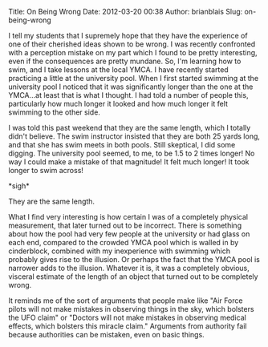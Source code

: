 Title: On Being Wrong
Date: 2012-03-20 00:38
Author: brianblais
Slug: on-being-wrong

I tell my students that I supremely hope that they have the experience
of one of their cherished ideas shown to be wrong. I was recently
confronted with a perception mistake on my part which I found to be
pretty interesting, even if the consequences are pretty mundane. So, I'm
learning how to swim, and I take lessons at the local YMCA. I have
recently started practicing a little at the university pool. When I
first started swimming at the university pool I noticed that it was
significantly longer than the one at the YMCA…at least that is what I
thought. I had told a number of people this, particularly how much
longer it looked and how much longer it felt swimming to the other side.

I was told this past weekend that they are the same length, which I
totally didn't believe. The swim instructor insisted that they are both
25 yards long, and that she has swim meets in both pools. Still
skeptical, I did some digging. The university pool seemed, to me, to be
1.5 to 2 times longer! No way I could make a mistake of that magnitude!
It felt much longer! It took longer to swim across!

\*sigh\*

They are the same length.

What I find very interesting is how certain I was of a completely
physical measurement, that later turned out to be incorrect. There is
something about how the pool had very few people at the university or
had glass on each end, compared to the crowded YMCA pool which is walled
in by cinderblock, combined with my inexperience with swimming which
probably gives rise to the illusion. Or perhaps the fact that the YMCA
pool is narrower adds to the illusion. Whatever it is, it was a
completely obvious, visceral estimate of the length of an object that
turned out to be completely wrong.

It reminds me of the sort of arguments that people make like "Air Force
pilots will not make mistakes in observing things in the sky, which
bolsters the UFO claim" or "Doctors will not make mistakes in observing
medical effects, which bolsters this miracle claim." Arguments from
authority fail because authorities can be mistaken, even on basic
things.

